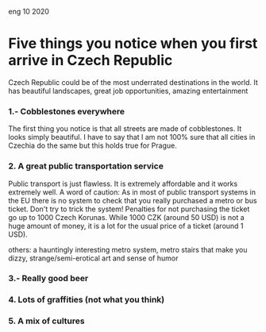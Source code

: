 <permalink>eng</permalink>
<month>10</month>
<year>2020</year>

# Five things you notice when you first arrive in Czech Republic

Czech Republic could be of the most underrated destinations in the world. It has beautiful landscapes, great job opportunities, amazing entertainment 

### 1.- Cobblestones everywhere

The first thing you notice is that all streets are made of cobblestones. It looks simply beautiful. I have to say that I am not 100% sure that all cities in Czechia do the same but this holds true for Prague.

### 2. A great public transportation service

Public transport is just flawless. It is extremely affordable and it works extremely well. A word of caution: As in most of public transport systems in the EU there is no system to check that you really purchased a metro or bus ticket. Don't try to trick the system! Penalties for not purchasing the ticket go up to 1000 Czech Korunas. While 1000 CZK (around 50 USD) is not a huge amount of money, it is a lot for the usual price of a ticket (around 1 USD).

others: a hauntingly interesting metro system, metro stairs that make you dizzy, strange/semi-erotical art and sense of humor

### 3.- Really good beer



### 4. Lots of graffities (not what you think)



### 5. A mix of cultures








